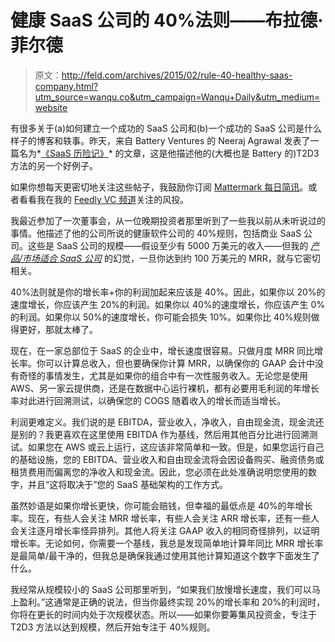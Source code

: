 # 健康 SaaS 公司的 40%法则——布拉德·菲尔德

> 原文：<http://feld.com/archives/2015/02/rule-40-healthy-saas-company.html?utm_source=wanqu.co&utm_campaign=Wanqu+Daily&utm_medium=website>

有很多关于(a)如何建立一个成功的 SaaS 公司和(b)一个成功的 SaaS 公司是什么样子的博客和轶事。昨天，来自 Battery Ventures 的 Neeraj Agrawal 发表了一篇名为*[《SaaS 历险记》](https://techcrunch.com/2015/02/01/the-saas-travel-adventure/)* 的文章，这是他描述他的(大概也是 Battery 的)T2D3 方法的另一个好例子。

如果你想每天更密切地关注这些帖子，我鼓励你订阅 [Mattermark 每日简讯](https://www.mattermark.com)。或者看看我在我的 [Feedly VC 频道](https://feedly.com/bfeld)关注的风投。

我最近参加了一次董事会，从一位晚期投资者那里听到了一些我以前从未听说过的事情。他描述了他的公司所说的健康软件公司的 40%规则，包括商业 SaaS 公司。这些是 SaaS 公司的规模——假设至少有 5000 万美元的收入——但我的 *[产品/市场适合 SaaS 公司](https://www.feld.com/archives/2015/01/illusion-product-market-fit-saas-companies.html)* 的幻觉，一旦你达到约 100 万美元的 MRR，就与它密切相关。

40%法则就是你的增长率+你的利润加起来应该是 40%。因此，如果你以 20%的速度增长，你应该产生 20%的利润。如果你以 40%的速度增长，你应该产生 0%的利润。如果你以 50%的速度增长，你可能会损失 10%。如果你比 40%规则做得更好，那就太棒了。

现在，在一家总部位于 SaaS 的企业中，增长速度很容易。只做月度 MRR 同比增长率。你可以计算总收入，但也要确保你计算 MRR，以确保你的 GAAP 会计中没有奇怪的事情发生，尤其是如果你的组合中有一次性服务收入。无论您是使用 AWS、另一家云提供商，还是在数据中心运行裸机，都有必要用毛利润的年增长率对此进行回溯测试，以确保您的 COGS 随着收入的增长而适当增长。

利润更难定义。我们说的是 EBITDA，营业收入，净收入，自由现金流，现金流还是别的？我更喜欢在这里使用 EBITDA 作为基线，然后用其他百分比进行回溯测试。如果您在 AWS 或云上运行，这应该非常简单和一致。但是，如果您运行自己的基础设施，您的 EBITDA、营业收入和自由现金流将会因设备购买、融资债务或租赁费用而偏离您的净收入和现金流。因此，您必须在此处准确说明您使用的数字，并且“这将取决于”您的 SaaS 基础架构的工作方式。

虽然妙语是如果你增长更快，你可能会赔钱，但幸福的最低点是 40%的年增长率。现在，有些人会关注 MRR 增长率，有些人会关注 ARR 增长率，还有一些人会关注逐月增长率怪异排列。其他人将关注 GAAP 收入的相同奇怪排列，以证明增长率。无论如何，你需要一个基线，我总是发现简单地计算年同比 MRR 增长率是最简单/最干净的，但我总是确保我通过使用其他计算知道这个数字下面发生了什么。

我经常从规模较小的 SaaS 公司那里听到，“如果我们放慢增长速度，我们可以马上盈利。”这通常是正确的说法，但当你最终实现 20%的增长率和 20%的利润时，你将在更长的时间内处于次规模状态。所以——如果你要筹集风投资金，专注于 T2D3 方法以达到规模，然后开始专注于 40%规则。